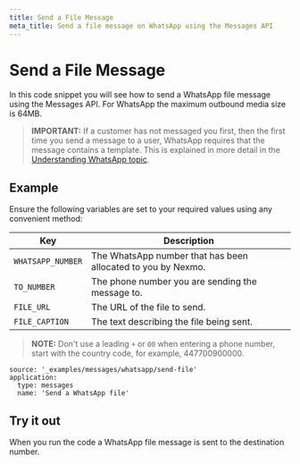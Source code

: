```yaml
---
title: Send a File Message
meta_title: Send a file message on WhatsApp using the Messages API
---
```


# Send a File Message

In this code snippet you will see how to send a WhatsApp file message using the Messages API. For WhatsApp the maximum outbound media size is 64MB.

> **IMPORTANT:** If a customer has not messaged you first, then the first time you send a message to a user, WhatsApp requires that the message contains a template. This is explained in more detail in the [Understanding WhatsApp topic](/messages/concepts/whatsapp).

## Example

Ensure the following variables are set to your required values using any convenient method:

Key | Description
-- | --
`WHATSAPP_NUMBER` | The WhatsApp number that has been allocated to you by Nexmo.
`TO_NUMBER` | The phone number you are sending the message to.
`FILE_URL` | The URL of the file to send.
`FILE_CAPTION` | The text describing the file being sent.

> **NOTE:** Don't use a leading `+` or `00` when entering a phone number, start with the country code, for example, 447700900000.

```code_snippets
source: '_examples/messages/whatsapp/send-file'
application:
  type: messages
  name: 'Send a WhatsApp file'
```

## Try it out

When you run the code a WhatsApp file message is sent to the destination number.
